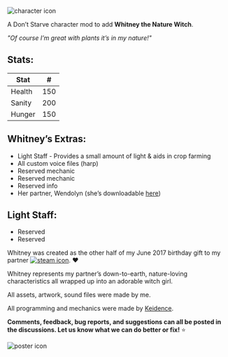 ![character icon](https://i.imgur.com/in8uNls.png "Whitney & Wendolyn :D")

A Don’t Starve character mod to add **Whitney the Nature Witch**.

_"Of course I’m great with plants it’s in my nature!"_

## Stats:
|  Stat  |  #  |
|--------|-----|
| Health | 150 |
| Sanity | 200 |
| Hunger | 150 |

## Whitney’s Extras:

* Light Staff - Provides a small amount of light & aids in crop farming
* All custom voice files (harp) 
* Reserved mechanic
* Reserved mechanic
* Reserved info
* Her partner, Wendolyn (she’s downloadable [here][])

## Light Staff:

* Reserved
* Reserved

Whitney was created as the other half of my June 2017 birthday gift to my partner [![steam icon](http://cdn.edgecast.steamstatic.com/steamcommunity/public/images/avatars/90/90c691376873c50ce628a43a2eec2a5331d41110_medium.jpg "Keidence")][Keidence]. :heart:

Whitney represents my partner’s down-to-earth, nature-loving characteristics all wrapped up into an adorable witch girl.

All assets, artwork, sound files were made by me.

All programming and mechanics were made by [Keidence][].

**Comments, feedback, bug reports, and suggestions can all be posted in the discussions. Let us know what we can do better or fix!** :star:

![poster icon](https://i.imgur.com/UerQO5X.png "Character poster revealed!")

[Keidence]: http://steamcommunity.com/profiles/76561198010524937
[here]: http://steamcommunity.com/profiles/76561198010524937




